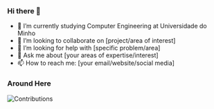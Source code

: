 ### Hi there 👋

- 🌱 I’m currently studying Computer Engineering at Universidade do Minho
- 👯 I’m looking to collaborate on [project/area of interest]
- 🤔 I’m looking for help with [specific problem/area]
- 💬 Ask me about [your areas of expertise/interest]
- 📫 How to reach me: [your email/website/social media]

### Around Here
![Contributions](https://github-readme-stats.vercel.app/api?username=a95128&show_icons=true&hide=contribs,prs&cache_seconds=86400&theme=cobalt)

